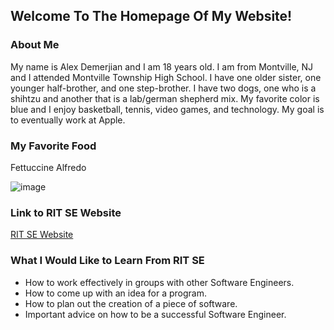 ## Welcome To The Homepage Of My Website!

### About Me

My name is Alex Demerjian and I am 18 years old. I am from Montville, NJ and I attended Montville Township High School. I have one older sister, one younger half-brother, and one step-brother. I have two dogs, one who is a shihtzu and another that is a lab/german shepherd mix. My favorite color is blue and I enjoy basketball, tennis, video games, and technology. My goal is to eventually work at Apple.

### My Favorite Food
Fettuccine Alfredo

![image](https://user-images.githubusercontent.com/69914709/94760388-5dcf0180-0370-11eb-877c-cd39e6cf2253.png)

### Link to RIT SE Website
[RIT SE Website](http://www.se.rit.edu/~swen-101/00/index.html)


### What I Would Like to Learn From RIT SE
- How to work effectively in groups with other Software Engineers.
- How to come up with an idea for a program.
- How to plan out the creation of a piece of software.
- Important advice on how to be a successful Software Engineer.
